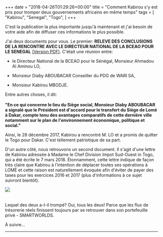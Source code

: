 
+++
date = "2018-04-26T01:29:26+00:00"
title = "Comment Kabirou s'y est pris pour tromper deux gouvernements africains en même temps"
tags = [
    "Kabirou",
    "Senegal",
    "Togo",
]
+++

C'est la publication la plus importante jusqu'à maintenant et j'ai besoin de votre aide afin de diffuser ces informations le plus possible.

<!--more-->

J'ai deux documents pour vous. Le premier:
**RELEVE DES CONCLUSIONS DE LA RENCONTRE AVEC LE DIRECTEUR NATIONAL DE LA BCEAO POUR LE SENEGAL** [(Version PDF)](https://res.cloudinary.com/vincentstradic/image/upload/v1524652202/post7A/post7A_doc1.pdf). C'était une réunion entre:

- le Directeur National de la BCEAO pour le Sénégal, Monsieur Ahmadou Al Aminou LO,

- Monsieur Diaby ABOUBACAR Conseiller du PDG de WARI SA,

- Monsieur Kabirou MBODJE.

Entre autres choses, il dit:<br></br>
**"En ce qui concerne le lieu du Siège social, Monsieur Diaby ABOUBACAR a signalé que le Président est d'accord pour le transfert du Siège de Lomé à Dakar, compte tenu des avantages comparatifs de cette dernière ville notamment sur le plan de l'environnement économique, politique et social."**

Ainsi, le 28 décembre 2017, Kabirou a rencontré M. LO et a promis de quitter le Togo pour Dakar. C'est tellement patriotique de sa part.

D'un autre côté, nous retrouvons un second document. Il s'agit d'une lettre de Kabirou adressée à Madame le Chef Division Impot Sud-Ouest in Togo, qui a été écrite le 7 mars 2018. Étonnamment, cette lettre indique de façon très claire que Kabirou à l'intention de déplacer toutes ses opérations à LOMÉ et cette raison est naturellement évoquée afin d'éviter de payer des taxes pour les exercices 2016 et 2017 (plus d'informations à ce sujet suivront bientôt).

<div class="container" style="width:auto">
  <a target="blank" href="https://res.cloudinary.com/vincentstradic/image/upload/v1524651851/post7A/post7A_pic1.jpg">
    <img src="https://res.cloudinary.com/vincentstradic/image/upload/v1524651851/post7A/post7A_pic1.jpg" style="max-width:100%">
  </a>
</div>
<br></br>
Lequel des deux a-t-il trompé? Oui, tous les deux! Parce que les flux de trésorerie réels finissent toujours par se retrouver dans son portefeuille privé - SMARTWORLDS.

À suivre...
<hr>
